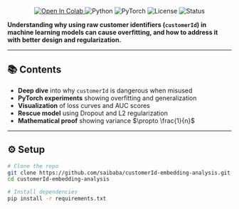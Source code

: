 <p align="center">
  <a href="https://colab.research.google.com/github/your-username/customerId-embedding-analysis/blob/main/notebooks/customerId_feature_analysis_fancy_intro.ipynb">
    <img alt="Open In Colab" src="https://colab.research.google.com/assets/colab-badge.svg">
  </a>
  <img alt="Python" src="https://img.shields.io/badge/Python-3.8%2B-blue">
  <img alt="PyTorch" src="https://img.shields.io/badge/PyTorch-2.0%2B-red">
  <img alt="License" src="https://img.shields.io/badge/License-MIT-green">
  <img alt="Status" src="https://img.shields.io/badge/Status-Active-brightgreen">
</p>

**Understanding why using raw customer identifiers (`customerId`) in machine learning models can cause overfitting, and how to address it with better design and regularization.**

---

## 📚 Contents

- **Deep dive** into why `customerId` is dangerous when misused
- **PyTorch experiments** showing overfitting and generalization
- **Visualization** of loss curves and AUC scores
- **Rescue model** using Dropout and L2 regularization
- **Mathematical proof** showing variance $\propto \frac{1}{n}$

---

## ⚙️ Setup

```bash
# Clone the repo
git clone https://github.com/saibaba/customerId-embedding-analysis.git
cd customerId-embedding-analysis

# Install dependencies
pip install -r requirements.txt
